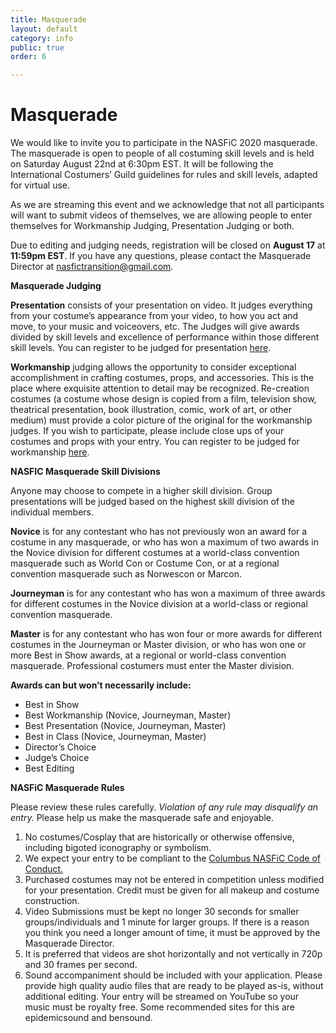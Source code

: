 ```yaml
---
title: Masquerade
layout: default
category: info
public: true
order: 6

---
```

# Masquerade

We would like to invite you to participate in the NASFiC 2020 masquerade. The masquerade is open to people of all costuming skill levels and is held on Saturday August 22nd at 6:30pm EST. It will be following the International Costumers’ Guild guidelines for rules and skill levels, adapted for virtual use.

As we are streaming this event and we acknowledge that not all participants will want to submit videos of themselves, we are allowing people to enter themselves for Workmanship Judging, Presentation Judging or both.

Due to editing and judging needs, registration will be closed on **August 17** at **11:59pm EST**. If you have any questions, please contact the Masquerade Director at nasfictransition@gmail.com.

**Masquerade Judging**

**Presentation** consists of your presentation on video. It judges everything from your costume’s appearance from your video, to how you act and move, to your music and voiceovers, etc. The Judges will give awards divided by skill levels and excellence of performance within those different skill levels. You can register to be judged for presentation [here](https://forms.gle/BX2qeG9uXFqcZgcj7).

**Workmanship** judging allows the opportunity to consider exceptional accomplishment in crafting costumes, props, and accessories. This is the place where exquisite attention to detail may be recognized. Re-creation costumes (a costume whose design is copied from a film, television show, theatrical presentation, book illustration, comic, work of art, or other medium) must provide a color picture of the original for the workmanship judges. If you wish to participate, please include close ups of your costumes and props with your entry. You can register to be judged for workmanship [here](https://forms.gle/jqSzCW8tbGPckkD4A).

**NASFIC Masquerade Skill Divisions**

Anyone may choose to compete in a higher skill division. Group presentations will be judged based on the highest skill division of the individual members.

**Novice** is for any contestant who has not previously won an award for a costume in any masquerade, or who has won a maximum of two awards in the Novice division for different costumes at a world-class convention masquerade such as World Con or Costume Con, or at a regional convention masquerade such as Norwescon or Marcon.

**Journeyman** is for any contestant who has won a maximum of three awards for different costumes in the Novice division at a world-class or regional convention masquerade.

**Master** is for any contestant who has won four or more awards for different costumes in the Journeyman or Master division, or who has won one or more Best in Show awards, at a regional or world-class convention masquerade. Professional costumers must enter the Master division.

**Awards can but won’t necessarily include:**

* Best in Show
* Best Workmanship (Novice, Journeyman, Master)
* Best Presentation (Novice, Journeyman, Master)
* Best in Class (Novice, Journeyman, Master)
* Director’s Choice
* Judge’s Choice
* Best Editing

**NASFiC Masquerade Rules**

Please review these rules carefully. _Violation of any rule may disqualify an entry._ Please help us make the masquerade safe and enjoyable.

1. No costumes/Cosplay that are historically or otherwise offensive, including bigoted iconography or symbolism.
2. We expect your entry to be compliant to the [Columbus NASFiC Code of Conduct.](https://columbus2020nasfic.org/code-of-conduct-anti-harassment-policy)
3. Purchased costumes may not be entered in competition unless modified for your presentation. Credit must be given for all makeup and costume construction.
4. Video Submissions must be kept no longer 30 seconds for smaller groups/individuals and 1 minute for larger groups. If there is a reason you think you need a longer amount of time, it must be approved by the Masquerade Director.
5. It is preferred that videos are shot horizontally and not vertically in 720p and 30 frames per second.
6. Sound accompaniment should be included with your application. Please provide high quality audio files that are ready to be played as-is, without additional editing. Your entry will be streamed on YouTube so your music must be royalty free. Some recommended sites for this are epidemicsound and bensound.